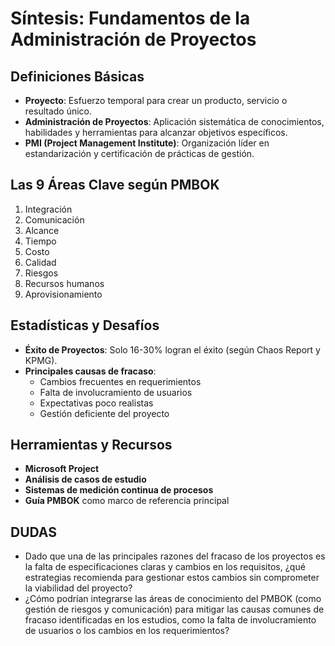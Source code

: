 # Síntesis: Fundamentos de la Administración de Proyectos

## Definiciones Básicas
- **Proyecto**: Esfuerzo temporal para crear un producto, servicio o resultado único.
- **Administración de Proyectos**: Aplicación sistemática de conocimientos, habilidades y herramientas para alcanzar objetivos específicos.
- **PMI (Project Management Institute)**: Organización líder en estandarización y certificación de prácticas de gestión.

## Las 9 Áreas Clave según PMBOK
1. Integración
2. Comunicación
3. Alcance
4. Tiempo
5. Costo
6. Calidad
7. Riesgos
8. Recursos humanos
9. Aprovisionamiento

## Estadísticas y Desafíos
- **Éxito de Proyectos**: Solo 16-30% logran el éxito (según Chaos Report y KPMG).
- **Principales causas de fracaso**:
  - Cambios frecuentes en requerimientos
  - Falta de involucramiento de usuarios
  - Expectativas poco realistas
  - Gestión deficiente del proyecto

## Herramientas y Recursos
- **Microsoft Project**
- **Análisis de casos de estudio**
- **Sistemas de medición continua de procesos**
- **Guía PMBOK** como marco de referencia principal

## DUDAS
- Dado que una de las principales razones del fracaso de los proyectos es la falta de especificaciones claras y cambios en los requisitos, ¿qué estrategias recomienda para gestionar estos cambios sin comprometer la viabilidad del proyecto?
- ¿Cómo podrían integrarse las áreas de conocimiento del PMBOK (como gestión de riesgos y comunicación) para mitigar las causas comunes de fracaso identificadas en los estudios, como la falta de involucramiento de usuarios o los cambios en los requerimientos?
